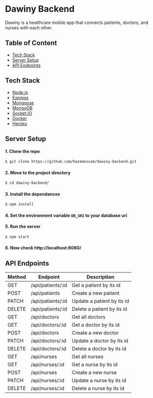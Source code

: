 # Dawiny Backend
Dawiny is a healthcare mobile app that connects patients, doctors, and nurses with each other.

## Table of Content
- [Tech Stack](#tech-stack)
- [Server Setup](#server-setup)
- [API Endpoints](#api-endpoints)

## Tech Stack
- [Node.js](https://nodejs.org/en/)
- [Express](https://expressjs.com/)
- [Mongoose](https://mongoosejs.com/)
- [MongoDB](https://www.mongodb.com/)
- [Socket.IO](https://socket.io/)
- [Docker](https://www.docker.com/)
- [Heroku](https://www.heroku.com/)

## Server Setup
#### 1. Clone the repo
```bash
$ git clone https://github.com/hazemessam/dawiny-backend.git
```

#### 2. Move to the project directory
```bash
$ cd dawiny-backend/
```

#### 3. Install the dependances
```bash
$ npm install
```

#### 4. Set the environment variable `DB_URI` to your database uri

#### 5. Run the server
```bash
$ npm start
```

#### 6. Now check http://localhost:8080/

## API Endpoints
| Method | Endpoint | Description |
| - | - | - |
| GET | /api/patients/:id | Get a patient by its id
| POST | /api/patients | Create a new patient |
| PATCH | /api/patients/:id | Update a patient by its id |
| DELETE | /api/patients/:id | Delete a patient by its id |
| GET | /api/doctors | Get all doctors |
| GET | /api/doctors/:id | Get a doctor by its id
| POST | /api/doctors | Create a new doctor |
| PATCH | /api/doctors/:id | Update a doctor by its id |
| DELETE | /api/doctors/:id | Delete a doctor by its id |
| GET | /api/nurses | Get all nurses |
| GET | /api/nurses/:id | Get a nurse by its id
| POST | /api/nurses | Create a new nurse |
| PATCH | /api/nurses/:id | Update a nurse by its id |
| DELETE | /api/nurses/:id | Delete a nurse by its id |

